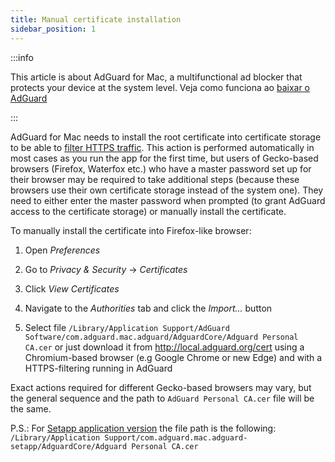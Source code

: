 ```yaml
---
title: Manual certificate installation
sidebar_position: 1
---
```


:::info

This article is about AdGuard for Mac, a multifunctional ad blocker that protects your device at the system level. Veja como funciona ao [baixar o AdGuard](https://agrd.io/download-kb-adblock)

:::

AdGuard for Mac needs to install the root certificate into certificate storage to be able to [filter HTTPS traffic](/general/https-filtering/what-is-https-filtering). This action is performed automatically in most cases as you run the app for the first time, but users of Gecko-based browsers (Firefox, Waterfox etc.) who have a master password set up for their browser may be required to take additional steps (because these browsers use their own certificate storage instead of the system one). They need to either enter the master password when prompted (to grant AdGuard access to the certificate storage) or manually install the certificate.

To manually install the certificate into Firefox-like browser:

  1. Open *Preferences*

  2. Go to *Privacy & Security* → *Certificates*

  3. Click *View Certificates*

  4. Navigate to the *Authorities* tab and click the *Import...* button

  5. Select file `/Library/Application Support/AdGuard Software/com.adguard.mac.adguard/AdguardCore/Adguard Personal CA.cer` or just download it from http://local.adguard.org/cert using a Chromium-based browser (e.g Google Chrome or new Edge) and with a HTTPS-filtering running in AdGuard

Exact actions required for different Gecko-based browsers may vary, but the general sequence and the path to `AdGuard Personal CA.cer` file will be the same.

P.S.: For [Setapp application version](https://setapp.com/apps/adguard) the file path is the following: `/Library/Application Support/com.adguard.mac.adguard-setapp/AdguardCore/Adguard Personal CA.cer`
